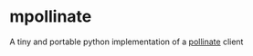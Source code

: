# mpollinate
A tiny and portable python implementation of a [pollinate](https://github.com/dustinkirkland/pollinate) client
